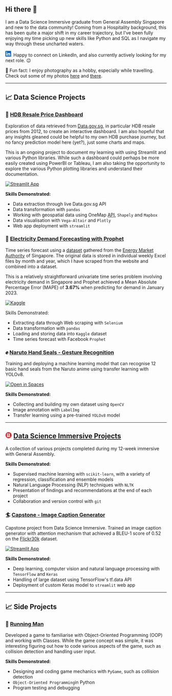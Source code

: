 ## Hi there 👋

I am a Data Science Immersive graduate from General Assembly Singapore and new to the data community! Coming from a Hospitality background, this has been quite a major shift in my career trajectory, but I've been fully enjoying my time picking up new skills like Python and SQL as I navigate my way through these uncharted waters.

<a href="https://www.linkedin.com/in/shawn-sing/" target="_blank" rel="noopener noreferrer"><img src="./linkedin_original.svg" alt="LinkedIn Logo" height="18"/></a> Happy to connect on LinkedIn, and also currently actively looking for my next role. 😉

:camera_flash: Fun fact: I enjoy photography as a hobby, especially while travelling. Check out some of my photos [here](https://eeshawn.tumblr.com) and [there](https://www.flickr.com/photos/ee_shawn/).

---

## :chart_with_upwards_trend: Data Science Projects

### :office: [HDB Resale Price Dashboard](https://github.com/eeshawn11/HDB_Resale_Dashboard)

Exploration of data retrieved from [Data.gov.sg](https://data.gov.sg/dataset/resale-flat-prices), in particular HDB resale prices from 2012, to create an interactive dashboard. I am also hopeful that any insights gleaned could be helpful to my own HDB purchase journey, but no fancy prediction model here (yet?), just some charts and maps.

This is an ongoing project to document my learning with using Streamlit and various Python libraries. While such a dashboard could perhaps be more easily created using PowerBI or Tableau, I am also taking the opportunity to explore the various Python plotting libraries and understand their documentation.

[![Streamlit App](https://static.streamlit.io/badges/streamlit_badge_black_white.svg)](https://eeshawn-hdb-resale.streamlit.app/)

**Skills Demonstrated:**

- Data extraction through live Data.gov.sg API
- Data transformation with `pandas`
- Working with geospatial data using OneMap [API](https://www.onemap.gov.sg/docs/), `Shapely` and `Mapbox`
- Data visualisation with `Vega-Altair` and `Plotly`
- Web app deployment with `streamlit`

### :electric_plug: [Electricity Demand Forecasting with Prophet](https://github.com/eeshawn11/Time-Series-Forecasting)

Time series forecast using a [dataset](https://www.kaggle.com/datasets/eeshawn/half-hourly-electrical-demand-in-singapore) gathered from the [Energy Market Authority](https://www.ema.gov.sg/index.aspx) of Singapore. The original data is stored in individual weekly Excel files by month and year, which I have scraped from the website and combined into a dataset.

This is a relatively straightforward univariate time series problem involving electricity demand in Singapore and Prophet achieved a Mean Absolute Percentage Error (MAPE) of **3.67%** when predicting for demand in January 2023.

[![Kaggle](https://kaggle.com/static/images/open-in-kaggle.svg)](https://www.kaggle.com/code/eeshawn/time-series-forecasting-with-prophet)

Skills Demonstrated:

- Extracting data through Web scraping with `Selenium`
- Data transformation with `pandas`
- Loading and storing data into `Kaggle` dataset
- Time series forecast with Facebook `Prophet`

### :fist: [Naruto Hand Seals - Gesture Recognition](https://huggingface.co/eeshawn11/naruto_hand_seal_detection)

Training and deploying a machine learning model that can recognise 12 basic hand seals from the Naruto anime using transfer learning with YOLOv8.

[![Open in Spaces](https://huggingface.co/datasets/huggingface/badges/raw/main/open-in-hf-spaces-sm.svg)](https://huggingface.co/spaces/eeshawn11/naruto_hand_seals)

**Skills Demonstrated:**

- Collecting and building my own dataset using `OpenCV`
- Image annotation with `LabelImg`
- Transfer learning using a pre-trained `YOLOv8` model

---

## <img src="./general-assembly-space-academy.png" alt="General Assemly Logo" height="20"> [Data Science Immersive Projects](https://github.com/eeshawn11/DSI33-Shawn)
A collection of various projects completed during my 12-week immersive with General Assembly.

**Skills Demonstrated:**

- Supervised machine learning with `scikit-learn`, with a variety of regression, classification and ensemble models
- Natural Language Processing (NLP) techniques with `NLTK`
- Presentation of findings and recommendations at the end of each project
- Collaboration and version control with `git`

### :surfer: [Capstone - Image Caption Generator](https://github.com/eeshawn11/DSI-Capstone)

Capstone project from Data Science Immersive. Trained an image caption generator with attention mechanism that achieved a BLEU-1 score of 0.52 on the [Flickr30k](https://www.kaggle.com/datasets/eeshawn/flickr30k) dataset.

[![Streamlit App](https://static.streamlit.io/badges/streamlit_badge_black_white.svg)](https://eeshawn-dsi-capstone.streamlit.app/)

**Skills Demonstrated:**

- Deep learning, computer vision and natural language processing with `TensorFlow` and `Keras`
- Handling of large dataset using TensorFlow's tf.data API
- Deployment of custom Keras model to `streamlit` web app

---

## :chart_with_upwards_trend: Side Projects

### :running: [Running Man](https://github.com/eeshawn11/Running_Man)

Developed a game to familiarise with Object-Oriented Programming (OOP) and working with Classes. While the game concept was simple, it was interesting figuring out how to code various aspects of the game, such as collision detection and handling user input.

**Skills Demonstrated:**

- Designing and coding game mechanics with `PyGame`, such as collision detection
- `Object-Oriented Programming`in Python
- Program testing and debugging

<!--
To-do list.
- Work on a GitHub Pages to showcase projects
- Include more images.
-->
